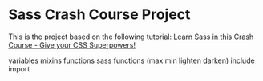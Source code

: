 # Sass Crash Course Project

This is the project based on the following tutorial:
[Learn Sass in this Crash Course - Give your CSS Superpowers!](https://youtu.be/roywYSEPSvc)



variables
mixins
functions
sass functions (max min lighten darken)
include
import
